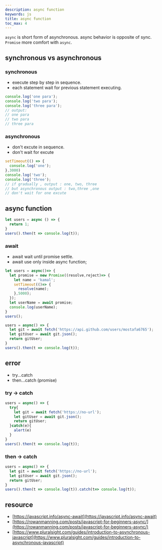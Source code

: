 ```yaml
---
description: async function
keywords: js
title: async function
toc_max: 4
---
```


`async` is short form of asynchronous. async behavior is opposite of sync. `Promise` more comfort with `async`.

## synchronous  vs asynchronous

### synchronous

* execute  step by step in sequence.
* each statement wait for previous statement executing.

```js
console.log('one para');
console.log('two para');
console.log('three para');
// output:
// one para
// two para
// three para
```

### asynchronous

* don't excute in sequence.
* don't wait for excute

```js
setTimeout(() => {
  console.log('one');
},3000)
console.log('two');
console.log('three');
// if gradually , output : one, two, three
// but asynchronous output : two,three ,one
// don't wait for one excute
```

## async function

```js
let users = async () => {
  return 1;
}
users().then(t => console.log(t));
```

### await

* await wait until promise settle.
* await use only inside async function;

```js
let users = async()=> {
  let promise = new Promise((resolve,reject)=> {
    let name = 'kamal';
    setTimeout(()=> {
      resolve(name);
    },5000);
  });
  let userName = await promise;
  console.log(userName);
}
users();
```

```js
users = async() => {
  let git = await fetch('https://api.github.com/users/mostafa6765');
  let gitUser = await git.json();
  return gitUser;
}
users().then(t => console.log(t));
```

## error

* try...catch
* then...catch (promise)

### try -> catch

```js
users = async() => {
  try{
    let git = await fetch('https://no-url');
    let gitUser = await git.json();
    return gitUser;
  }catch(e){
    alert(e)
  }
}
users().then(t => console.log(t));
```

### then -> catch

```js
users = async() => {
  let git = await fetch('https://no-url');
  let gitUser = await git.json();
  return gitUser;
}
users().then(t => console.log(t)).catch(t=> console.log(t));
```

## resource

* [https://javascript.info/async-await](https://javascript.info/async-await)
* [https://rowanmanning.com/posts/javascript-for-beginners-async/](https://rowanmanning.com/posts/javascript-for-beginners-async/)
* [https://www.pluralsight.com/guides/introduction-to-asynchronous-javascript](https://www.pluralsight.com/guides/introduction-to-asynchronous-javascript)
